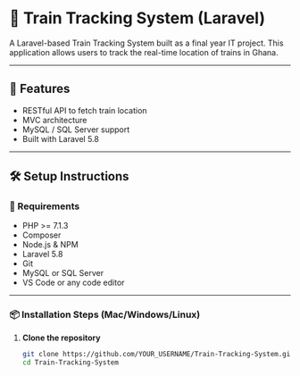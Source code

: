 # 🚆 Train Tracking System (Laravel)

A Laravel-based Train Tracking System built as a final year IT project. This application allows users to track the real-time location of trains in Ghana. 

---

## 🚀 Features

- RESTful API to fetch train location
- MVC architecture
- MySQL / SQL Server support
- Built with Laravel 5.8

---

## 🛠️ Setup Instructions

### 🔧 Requirements

- PHP >= 7.1.3
- Composer
- Node.js & NPM
- Laravel 5.8
- Git
- MySQL or SQL Server
- VS Code or any code editor

---

### 📦 Installation Steps (Mac/Windows/Linux)

1. **Clone the repository**
   ```bash
   git clone https://github.com/YOUR_USERNAME/Train-Tracking-System.git
   cd Train-Tracking-System
